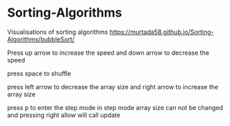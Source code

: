 # Sorting-Algorithms
Visualisations of sorting algorithms 
https://murtada58.github.io/Sorting-Algorithms/bubbleSort/

Press up arrow to increase the speed and down arrow to decrease the speed

press space to shuffle

press left arrow to decrease the array size and right arrow to increase the array size

press p to enter the step mode in step mode array size can not be changed and pressing right allow will call update 
